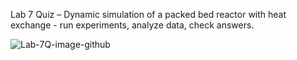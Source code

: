 Lab 7 Quiz – Dynamic simulation of a packed bed reactor with heat exchange -
run experiments, analyze data, check answers.

![Lab-7Q-image-github](http://reactorlab.net/web_labs/web_lab_7Q/images/pfr-quiz.png)
